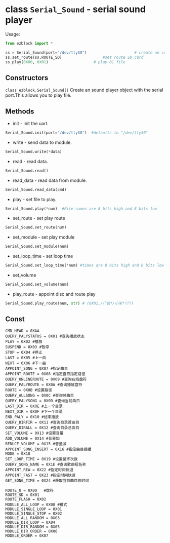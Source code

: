 # class `Serial_Sound` - serial sound player

Usage:
```python 
from ezblock import *

ss = Serial_Sound(port="/dev/ttyS0")                     # create an sound player object from serial port and defaults to "/dev/ttyS0"
ss.set_route(ss.ROUTE_SD)                  #set route SD card
ss.play(0X00, 0X01)                    # play 01 file
```

## Constructors
```class ezblock.Serial_Sound()```
Create an sound player object with the serial port.This allows you to play file.

## Methods
- init - init the uart.
```python
Serial_Sound.init(port="/dev/ttyS0")  #defaults to "/dev/ttyS0"
```
- write - send data to module.
```python
Serial_Sound.write(*data)
```
- read - read data.
```python
Serial_Sound.read()
```
- read_data - read data from module.
```python
Serial_Sound.read_data(cmd)
```
- play - set file to play.
```python
Serial_Sound.play(*num)  #File names are 8 bits high and 8 bits low
```
- set_route - set play route
```python
Serial_Sound.set_route(num) 
```
- set_module - set play module
```python
Serial_Sound.set_module(num) 
```
- set_loop_time - set loop time
```python
Serial_Sound.set_loop_time(*num) #times are 8 bits high and 8 bits low
```
- set_volume
```python
Serial_Sound.set_volume(num) 
```
- play_route - appoint disc and route play
```python
Serial_Sound.play_route(num, str) # (0X01,/广告*/小米*???)
```

## Const

    CMD_HEAD = 0XAA
    QUERY_PALYSTATUS = 0X01 #查询播放状态
    PLAY = 0X02 #播放
    SUSPEND = 0X03 #暂停
    STOP = 0X04 #停止
    LAST = 0X05 #上一曲
    NEXT = 0X06 #下一曲
    APPOINT_SONG = 0X07 #指定曲目
    APPOINT_ROUTE = 0X08 #指定盘符指定路径
    QUERY_ONLINEROUTE = 0X09 #查询在线盘符
    QUERY_PALYROUTE = 0X0A #查询播放盘符
    ROUTE = 0X0B #设置路径
    QUERY_ALLSONG = 0X0C #查询总曲目
    QUERY_PALYSONG = 0X0D #查询当前曲目
    LAST_DIR = 0X0E #上一个目录
    NEXT_DIR = 0X0F #下一个目录
    END_PALY = 0X10 #结束播放
    QUERY_DIRFIR = 0X11 #查询目录首曲目
    QUERY_DIRALL = 0X12 #查询目录总曲目
    SET_VOLUME = 0X13 #设置音量
    ADD_VOLUME = 0X14 #音量加
    REDUCE_VOLUME = 0X15 #音量减
    APPOINT_SONG_INSERT = 0X16 #指定曲目插播
    MODE = 0X18
    SET_LOOP_TIME = 0X19 #设置循环次数
    QUERY_SONG_NAME = 0X1E #查询歌曲短名称
    APPOINT_REW = 0X22 #指定时间快退
    APPOINT_FAST = 0X23 #指定时间快进
    GET_SONG_TIME = 0X24 #获取当前曲目总时间

    ROUTE_U = 0X00   #盘符
    ROUTE_SD = 0X01
    ROUTE_FLASH = 0X02
    MODULE_ALL_LOOP = 0X00 #模式
    MODULE_SINGLE_LOOP = 0X01
    MODULE_SINGLE_STOP = 0X02
    MODULE_ALL_RANDOM = 0X03
    MODULE_DIR_LOOP = 0X04
    MODULE_DIR_RANDOM = 0X05
    MODULE_DIR_ORDER = 0X06
    MODELE_ORDER = 0X07
